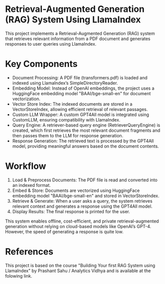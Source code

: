 # Retrieval-Augmented Generation (RAG) System Using LlamaIndex
This project implements a Retrieval-Augmented Generation (RAG) system that retrieves relevant information from a PDF document and generates responses to user queries using LlamaIndex.

# Key Components
- Document Processing: A PDF file (transformers.pdf) is loaded and indexed using LlamaIndex’s SimpleDirectoryReader.
- Embedding Model: Instead of OpenAI embeddings, the project uses a HuggingFace embedding model "BAAI/bge-small-en" for document vectorization.
- Vector Store Index: The indexed documents are stored in a VectorStoreIndex, allowing efficient retrieval of relevant passages.
- Custom LLM Wrapper: A custom GPT4All model is integrated using CustomLLM, ensuring compatibility with LlamaIndex.
- Query Engine: A retriever-based query engine (RetrieverQueryEngine) is created, which first retrieves the most relevant document fragments and then passes them to the LLM for response generation.
- Response Generation: The retrieved text is processed by the GPT4All model, providing meaningful answers based on the document contents.

# Workflow
1. Load & Preprocess Documents: The PDF file is read and converted into an indexed format.
2. Embed & Store: Documents are vectorized using HuggingFace embedding model "BAAI/bge-small-en" and stored in VectorStoreIndex.
3. Retrieve & Generate: When a user asks a query, the system retrieves relevant context and generates a response using the GPT4All model.
4. Display Results: The final response is printed for the user.

This system enables offline, cost-efficient, and private retrieval-augmented generation without relying on cloud-based models like OpenAI’s GPT-4. However, the speed of generating a response is quite low.

# References
This project is based on the course "Building Your first RAG System using LlamaIndex" by Prashant Sahu / Analytics Vidhya and is available at the folowing link.
